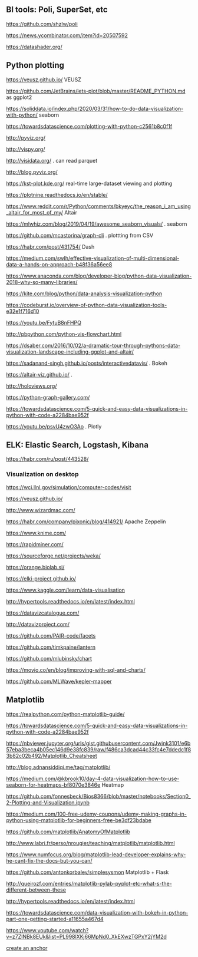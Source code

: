 
## BI tools: Poli, SuperSet, etc

<https://github.com/shzlw/poli>

<https://news.ycombinator.com/item?id=20507592> 


<https://datashader.org/>

## Python plotting

<https://veusz.github.io/> VEUSZ

<https://github.com/JetBrains/lets-plot/blob/master/README_PYTHON.md> as ggplot2

<https://soliddata.io/index.php/2020/03/31/how-to-do-data-visualization-with-python/> seaborn

<https://towardsdatascience.com/plotting-with-python-c2561b8c0f1f>

<http://pyviz.org/>

<http://vispy.org/>

http://visidata.org/ .  can read parquet

http://blog.pyviz.org/

<https://kst-plot.kde.org/>  real-time large-dataset viewing and plotting

<https://plotnine.readthedocs.io/en/stable/>

<https://www.reddit.com/r/Python/comments/bkyeyc/the_reason_i_am_using_altair_for_most_of_my/>  Altair

<https://mlwhiz.com/blog/2019/04/19/awesome_seaborn_visuals/> .  seaborn

<https://github.com/mcastorina/graph-cli> .  plottting from CSV

<https://habr.com/post/431754/> Dash

<https://medium.com/swlh/effective-visualization-of-multi-dimensional-data-a-hands-on-approach-b48f36a56ee8>

<https://www.anaconda.com/blog/developer-blog/python-data-visualization-2018-why-so-many-libraries/>

<https://kite.com/blog/python/data-analysis-visualization-python>

<https://codeburst.io/overview-of-python-data-visualization-tools-e32e1f716d10>

<https://youtu.be/FytuB8nFHPQ>

<http://pbpython.com/python-vis-flowchart.html>

<https://dsaber.com/2016/10/02/a-dramatic-tour-through-pythons-data-visualization-landscape-including-ggplot-and-altair/>

<https://sadanand-singh.github.io/posts/interactivedatavis/> . Bokeh

<https://altair-viz.github.io/> .  

<http://holoviews.org/>

<https://python-graph-gallery.com/>

<https://towardsdatascience.com/5-quick-and-easy-data-visualizations-in-python-with-code-a2284bae952f>


<https://youtu.be/psvU4zwO3Ao> . Plotly


## ELK: Elastic Search, Logstash,  Kibana

<https://habr.com/ru/post/443528/>




### Visualization on desktop

<https://wci.llnl.gov/simulation/computer-codes/visit>

<https://veusz.github.io/>

<http://www.wizardmac.com/>

<https://habr.com/company/pixonic/blog/414921/>  Apache Zeppelin

<https://www.knime.com/>

https://rapidminer.com/

https://sourceforge.net/projects/weka/

https://orange.biolab.si/

https://elki-project.github.io/
	


https://www.kaggle.com/learn/data-visualisation

http://hypertools.readthedocs.io/en/latest/index.html	


https://datavizcatalogue.com/

http://datavizproject.com/

https://github.com/PAIR-code/facets

https://github.com/timkpaine/lantern

https://github.com/mlubinsky/chart

https://movio.co/en/blog/improving-with-sql-and-charts/

https://github.com/MLWave/kepler-mapper

## Matplotlib

<https://realpython.com/python-matplotlib-guide/>

<https://towardsdatascience.com/5-quick-and-easy-data-visualizations-in-python-with-code-a2284bae952f>

<https://nbviewer.jupyter.org/urls/gist.githubusercontent.com/Jwink3101/e6b57eba3beca4b05ec146d9e38fc839/raw/f486ca3dcad44c33fc4e7ddedc1f83b82c02b492/Matplotlib_Cheatsheet>

<http://blog.adnansiddiqi.me/tag/matplotlib/>

https://medium.com/@kbrook10/day-4-data-visualization-how-to-use-seaborn-for-heatmaps-bf8070e3846e Heatmap

https://github.com/fonnesbeck/Bios8366/blob/master/notebooks/Section0_2-Plotting-and-Visualization.ipynb

https://medium.com/100-free-udemy-coupons/udemy-making-graphs-in-python-using-matplotlib-for-beginners-free-be3df23bdabe

https://github.com/matplotlib/AnatomyOfMatplotlib

http://www.labri.fr/perso/nrougier/teaching/matplotlib/matplotlib.html

https://www.numfocus.org/blog/matplotlib-lead-developer-explains-why-he-cant-fix-the-docs-but-you-can/

<https://github.com/antonkorbalev/simplesysmon>  Matplotlib +  Flask

http://queirozf.com/entries/matplotlib-pylab-pyplot-etc-what-s-the-different-between-these

http://hypertools.readthedocs.io/en/latest/index.html
	
https://towardsdatascience.com/data-visualization-with-bokeh-in-python-part-one-getting-started-a11655a467d4

<https://www.youtube.com/watch?v=z7ZINBk8EUk&list=PL998lXKj66MpNd0_XkEXwzTGPxY2jYM2d>

[create an anchor](#anchors-in-markdown)
